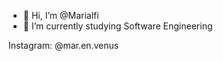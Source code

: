 - 👋 Hi, I’m @Marialfi
- 🌱 I’m currently studying Software Engineering

Instagram: @mar.en.venus
<!---
Marialfi/Marialfi is a ✨ special ✨ repository because its `README.md` (this file) appears on your GitHub profile.
You can click the Preview link to take a look at your changes.
--->
